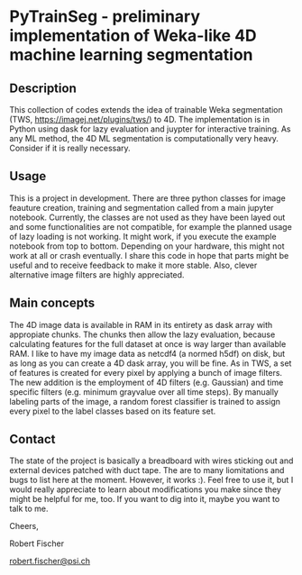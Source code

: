 # PyTrainSeg - preliminary implementation of Weka-like 4D machine learning segmentation

## Description

This collection of codes extends the idea of trainable Weka segmentation (TWS, https://imagej.net/plugins/tws/) to 4D. The implementation is in Python using dask for lazy evaluation and juypter for interactive training. As any ML method, the 4D ML segmentation is computationally very heavy. Consider if it is really necessary.


## Usage
This is a project in development. There are three python classes for image feauture creation, training and segmentation called from a main jupyter notebook. Currently, the classes are not used as they have been layed out and some functionalities are not compatible, for example the planned usage of lazy loading is not working.
It might work, if you execute the example notebook from top to bottom. Depending on your hardware, this might not work at all or crash eventually. I share this code in hope that parts might be useful and to receive feedback to make it more stable. Also, clever alternative image filters are highly appreciated.

## Main concepts

The 4D image data is available in RAM in its entirety as dask array with appropiate chunks. The chunks then allow the lazy evaluation, because calculating features for the full dataset at once is way larger than available RAM. I like to have my image data as netcdf4 (a normed h5df) on disk, but as long 
as you can create a 4D dask array, you will be fine. As in TWS, a set of features is created for every pixel by applying a bunch of image filters. The new addition is the employment of 4D filters (e.g. Gaussian) and time specific filters (e.g. minimum grayvalue over all time steps). By manually labeling parts of the image, a random forest classifier is trained to 
assign every pixel to the label classes based on its feature set.

## Contact

The state of the project is basically a breadboard with wires sticking out and external devices patched with duct tape. The are to many liomitations and bugs to list here at the moment. However, it works :). Feel free to use it, but I would really appreciate to learn about modifications you make since they might be helpful for me, too.
If you want to dig into it, maybe you want to talk to me.


Cheers,

Robert Fischer

robert.fischer@psi.ch